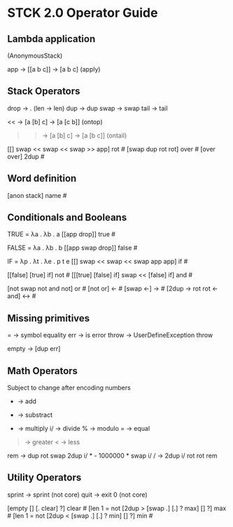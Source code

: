 STCK 2.0 Operator Guide
=======================

Lambda application
------------------
(AnonymousStack)

app -> [[a b c]] -> [a b c] (apply)

Stack Operators
---------------

drop -> .
(len -> len)
dup -> dup
swap -> swap
tail -> tail

<< -> [a [b] c] -> [a [c b]] (ontop)
>> -> [a [b] c] -> [a [b c]] (ontail)

[[] swap << swap << swap >> app] rot #
[swap dup rot rot] over #
[over over] 2dup #

Word definition
---------------

[anon stack] name #

Conditionals and Booleans
-------------------------

TRUE = λa . λb . a
[[app drop]] true #

FALSE = λa . λb . b
[[app swap drop]] false #

IF = λp . λt . λe . p t e
[[] swap << swap << swap app app] if #

[[false] [true] if] not #
[[[true] [false] if] swap << [false] if] and #

[not swap not and not] or #
[not or] <- #
[swap <-] -> #
[2dup -> rot rot <- and] <-> #

Missing primitives
------------------

= -> symbol equality
err -> is error
throw -> UserDefineException throw

empty -> [dup err]

Math Operators
--------------

Subject to change after encoding numbers

+ -> add
- -> substract
* -> multiply
i/ -> divide
% -> modulo
= -> equal
> -> greater
< -> less

rem -> dup rot swap 2dup i/ * - 1000000 * swap i/
/ -> 2dup i/ rot rot rem

Utility Operators
-----------------

sprint -> sprint (not core)
quit -> exit 0 (not core)

[empty [] [. clear] ?] clear #
[len 1 = not [2dup > [swap .] [.] ? max] [] ?] max #
[len 1 = not [2dup < [swap .] [.] ? min] [] ?] min #
